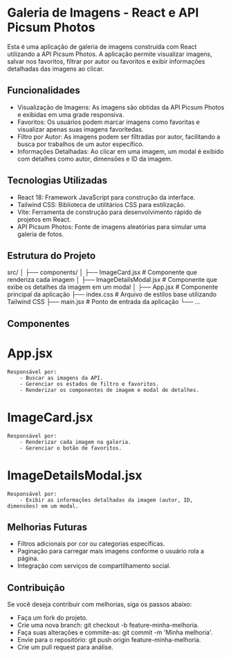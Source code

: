 # Galeria de Imagens - React e API Picsum Photos

Esta é uma aplicação de galeria de imagens construída com React utilizando a API Picsum Photos. A aplicação permite visualizar imagens, salvar nos favoritos, filtrar por autor ou favoritos e exibir informações detalhadas das imagens ao clicar.

## Funcionalidades

- Visualização de Imagens: As imagens são obtidas da API Picsum Photos e exibidas em uma grade responsiva.
- Favoritos: Os usuários podem marcar imagens como favoritas e visualizar apenas suas imagens favoritedas.
- Filtro por Autor: As imagens podem ser filtradas por autor, facilitando a busca por trabalhos de um autor específico.
- Informações Detalhadas: Ao clicar em uma imagem, um modal é exibido com detalhes como autor, dimensões e ID da imagem.

## Tecnologias Utilizadas

- React 18: Framework JavaScript para construção da interface.
- Tailwind CSS: Biblioteca de utilitários CSS para estilização.
- Vite: Ferramenta de construção para desenvolvimento rápido de projetos em React.
- API Picsum Photos: Fonte de imagens aleatórias para simular uma galeria de fotos.

## Estrutura do Projeto

src/
│
├── components/
│ ├── ImageCard.jsx # Componente que renderiza cada imagem
│ ├── ImageDetailsModal.jsx # Componente que exibe os detalhes da imagem em um modal
│
├── App.jsx # Componente principal da aplicação
├── index.css # Arquivo de estilos base utilizando Tailwind CSS
├── main.jsx # Ponto de entrada da aplicação
└── ...

## Componentes

# App.jsx

    Responsável por:
        - Buscar as imagens da API.
        - Gerenciar os estados de filtro e favoritos.
        - Renderizar os componentes de imagem e modal de detalhes.

# ImageCard.jsx

    Responsável por:
        - Renderizar cada imagem na galeria.
        - Gerenciar o botão de favoritos.

# ImageDetailsModal.jsx

    Responsável por:
        - Exibir as informações detalhadas da imagem (autor, ID, dimensões) em um modal.

## Melhorias Futuras

- Filtros adicionais por cor ou categorias específicas.
- Paginação para carregar mais imagens conforme o usuário rola a página.
- Integração com serviços de compartilhamento social.

## Contribuição

Se você deseja contribuir com melhorias, siga os passos abaixo:

- Faça um fork do projeto.
- Crie uma nova branch: git checkout -b feature-minha-melhoria.
- Faça suas alterações e commite-as: git commit -m 'Minha melhoria'.
- Envie para o repositório: git push origin feature-minha-melhoria.
- Crie um pull request para análise.
